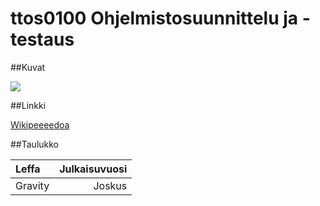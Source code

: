 # ttos0100 Ohjelmistosuunnittelu ja -testaus



##Kuvat

![](https://encrypted-tbn0.gstatic.com/images?q=tbn:ANd9GcRgmJkWCb6NEuc1tF_ZGuFsuGewHzBjl6Ep4K4NbvHu6Na7Bd58TFT14w)

##Linkki

[Wikipeeeedoa](https://fi.wikipedia.org/wiki/Wikipedia)

##Taulukko

|Leffa | Julkaisuvuosi|
|:-----|-------------:|
|Gravity|Joskus|






